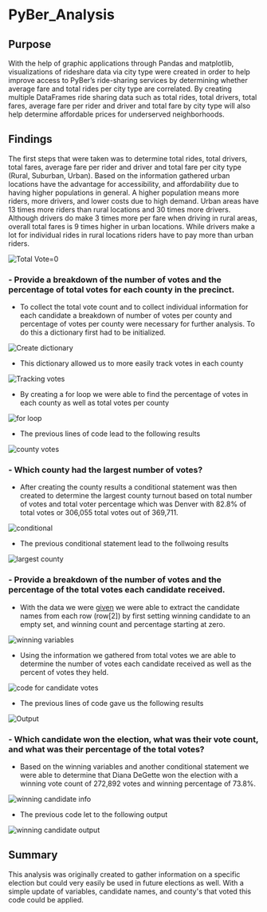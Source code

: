 # PyBer_Analysis

## Purpose
With the help of graphic applications through Pandas  and matplotlib, visualizations of rideshare data via city type were created in order to help improve access to PyBer’s ride-sharing services by determining whether average fare and total rides per city type are correlated. By creating multiple DataFrames ride sharing data such as total rides, total drivers, total fares, average fare per rider and driver and total fare by city type will also help determine affordable prices for underserved neighborhoods.

## Findings

The first steps that were taken was to determine total rides, total drivers, total fares, average fare per rider and driver and total fare per city type (Rural, Suburban, Urban). Based on the information gathered urban locations have the advantage for accessibility, and affordability due to having higher populations in general. A higher population means more riders, more drivers, and lower costs due to high demand. Urban areas have 13 times more riders than rural locations and 30 times more drivers. Although drivers do make 3 times more per fare when driving in rural areas, overall total fares is 9 times higher in urban locations. While drivers make a lot for individual rides in rural locations riders have to pay more than urban riders.
  
![Total Vote=0](https://user-images.githubusercontent.com/80358062/114328957-c9561080-9b03-11eb-99a2-0a8b584fef95.png)



### - **Provide a breakdown of the number of votes and the percentage of total votes for each county in the precinct.**
  * To collect the total vote count and to collect individual information for each candidate a breakdown of number of votes per county and percentage of votes per county were necessary for further analysis. To do this a dictionary first had to be initialized.
  
  ![Create dictionary](https://user-images.githubusercontent.com/80358062/114329072-19cd6e00-9b04-11eb-9e3c-8712f094e41b.png)
  
  * This dictionary allowed us to more easily track votes in each county 
  
  ![Tracking votes ](https://user-images.githubusercontent.com/80358062/114329211-5f8a3680-9b04-11eb-81c6-0a5798e411e8.png)
  
  * By creating a for loop we were able to find the percentage of votes in each county as well as total votes per county
  
  ![for loop](https://user-images.githubusercontent.com/80358062/114329596-61082e80-9b05-11eb-8d2d-6b26f0bfb278.png)
  
  * The previous lines of code lead to the following results
  
  ![county votes](https://user-images.githubusercontent.com/80358062/114330608-b34a4f00-9b07-11eb-8c90-d315ac710fff.png)

### - **Which county had the largest number of votes?**
  * After creating the county results a conditional statement was then created to determine the largest county turnout based on total number of votes and total voter percentage which was Denver with 82.8% of total votes or 306,055 total votes out of 369,711.
  
  ![conditional](https://user-images.githubusercontent.com/80358062/114329712-b47a7c80-9b05-11eb-857c-62c0dfa8ba97.png)
  
  * The previous conditional statement lead to the follwoing results 
  
  ![largest county](https://user-images.githubusercontent.com/80358062/114330698-e096fd00-9b07-11eb-9157-098602c8c6f0.png)

### - **Provide a breakdown of the number of votes and the percentage of the total votes each candidate received.**
  * With the data we were [given](https://github.com/liligould/Election_Analysis/blob/main/Resources/election_results.csv)
we were able to extract the candidate names from each row (row[2]) by first setting winning candidate to an empty set, and winning count and percentage starting at zero.
 
 ![winning variables](https://user-images.githubusercontent.com/80358062/114330017-61ed9000-9b06-11eb-94cf-fde34f54846f.png) 
 
 * Using the information we gathered from total votes we are able to determine the number of votes each candidate received as well as the percent of votes they held. 
 
 ![code for candidate votes](https://user-images.githubusercontent.com/80358062/114330298-05d73b80-9b07-11eb-9815-5cc3c9614b01.png)
 
 * The previous lines of code gave us the following results

![Output](https://user-images.githubusercontent.com/80358062/114330373-328b5300-9b07-11eb-8bd1-7e0203291a0e.png)

### - **Which candidate won the election, what was their vote count, and what was their percentage of the total votes?**
  * Based on the winning variables and another conditional statement we were able to determine that Diana DeGette won the election with a winning vote count of 272,892 votes and winning percentage of 73.8%.
  
  ![winning candidate info](https://user-images.githubusercontent.com/80358062/114330860-4c796580-9b08-11eb-8718-b5bd5a183834.png)
  
  * The previous code let to the following output
  
  ![winning candidate output](https://user-images.githubusercontent.com/80358062/114330915-6a46ca80-9b08-11eb-85a0-3938d575cd00.png)

## Summary
This analysis was originally created to gather information on a specific election but could very easily be used in future elections as well. With a simple update of variables, candidate names, and county's that voted this code could be applied. 


